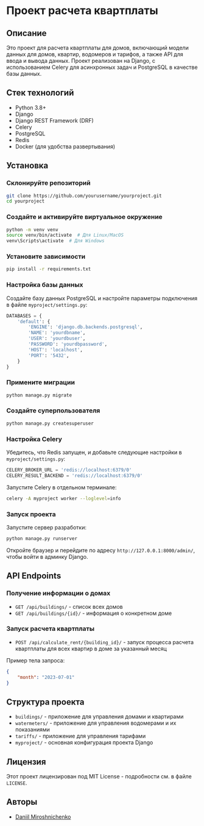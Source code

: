 # Проект расчета квартплаты

## Описание

Это проект для расчета квартплаты для домов, включающий модели данных для домов, квартир, водомеров и тарифов, а также API для ввода и вывода данных. Проект реализован на Django, с использованием Celery для асинхронных задач и PostgreSQL в качестве базы данных.

## Стек технологий

- Python 3.8+
- Django
- Django REST Framework (DRF)
- Celery
- PostgreSQL
- Redis
- Docker (для удобства развертывания)

## Установка

### Склонируйте репозиторий

```sh
git clone https://github.com/yourusername/yourproject.git
cd yourproject
```

### Создайте и активируйте виртуальное окружение

```sh
python -m venv venv
source venv/bin/activate  # Для Linux/MacOS
venv\Scripts\activate  # Для Windows
```

### Установите зависимости

```sh
pip install -r requirements.txt
```

### Настройка базы данных

Создайте базу данных PostgreSQL и настройте параметры подключения в файле `myproject/settings.py`:

```python
DATABASES = {
    'default': {
        'ENGINE': 'django.db.backends.postgresql',
        'NAME': 'yourdbname',
        'USER': 'yourdbuser',
        'PASSWORD': 'yourdbpassword',
        'HOST': 'localhost',
        'PORT': '5432',
    }
}
```

### Примените миграции

```sh
python manage.py migrate
```

### Создайте суперпользователя

```sh
python manage.py createsuperuser
```

### Настройка Celery

Убедитесь, что Redis запущен, и добавьте следующие настройки в `myproject/settings.py`:

```python
CELERY_BROKER_URL = 'redis://localhost:6379/0'
CELERY_RESULT_BACKEND = 'redis://localhost:6379/0'
```

Запустите Celery в отдельном терминале:

```sh
celery -A myproject worker --loglevel=info
```

### Запуск проекта

Запустите сервер разработки:

```sh
python manage.py runserver
```

Откройте браузер и перейдите по адресу `http://127.0.0.1:8000/admin/`, чтобы войти в админку Django.

## API Endpoints

### Получение информации о домах

- `GET /api/buildings/` - список всех домов
- `GET /api/buildings/{id}/` - информация о конкретном доме

### Запуск расчета квартплаты

- `POST /api/calculate_rent/{building_id}/` - запуск процесса расчета квартплаты для всех квартир в доме за указанный месяц

Пример тела запроса:

```json
{
    "month": "2023-07-01"
}
```

## Структура проекта

- `buildings/` - приложение для управления домами и квартирами
- `watermeters/` - приложение для управления водомерами и их показаниями
- `tariffs/` - приложение для управления тарифами
- `myproject/` - основная конфигурация проекта Django

## Лицензия

Этот проект лицензирован под MIT License - подробности см. в файле `LICENSE`.

## Авторы

- [Daniil Miroshnichenko]([https://github.com/yourusername](https://github.com/daniilmir3105))

